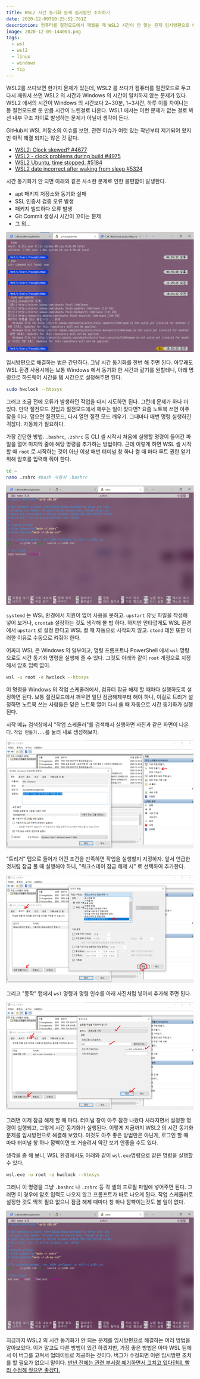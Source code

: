 ```yaml
---
title: WSL2 시간 동기화 문제 임시방편 조치하기
date: 2020-12-09T10:25:52.761Z
description: 컴퓨터를 절전모드에서 깨웠을 때 WSL2 시간이 안 맞는 문제 임시방편으로 해결해보기
image: 2020-12-09-144003.png
tags:
  - wsl
  - wsl2
  - linux
  - windows
  - tip
---
```

WSL2를 쓰다보면 한가지 문제가 있는데, WSL2 를 쓰다가 컴퓨터를 절전모드로 두고 다시 깨워서 쓰면 WSL2 의 시간과 Windows 의 시간이 일치하지 않는 문제가 있다. WSL2 에서의 시간이 Windows 의 시간보다 2\~30분, 1\~3시간, 하루 이틀 차이나는 등 절전모드로 둔 만큼 시간이 느린걸로 나온다. WSL1 에서는 이런 문제가 없는 걸로 봐선 내부 구조 차이로 발생하는 문제가 아닐까 생각이 든다. 

GitHub서 WSL 저장소의 이슈를 보면, 관련 이슈가 여럿 있는 작년부터 제기되어 왔지만 아직 해결 되지는 않은 것 같다.

* [WSL2: Clock skewed? #4677](https://github.com/microsoft/WSL/issues/4677)
* [WSL2 - clock problems during build #4975](https://github.com/microsoft/WSL/issues/4975)
* [WSL2 Ubuntu, time stopped. #5184](https://github.com/microsoft/WSL/issues/5184)
* [WSL2 date incorrect after waking from sleep #5324](https://github.com/microsoft/WSL/issues/5324)

시간 동기화가 안 되면 아래와 같은 사소한 문제로 인한 불편함이 발생한다.

* apt 패키지 저장소와 동기화 실패
* SSL 인증서 검증 오류 발생
* 패키지 빌드하다 오류 발생
* Git Commit 생성시 시간이 꼬이는 문제
* 그 외...

![](2020-12-09-144003.png)

임시방편으로 해결하는 법은 간단하다. 그냥 시간 동기화를 한번 해 주면 된다. 아무래도 WSL 환경 사용시에는 보통 Windows 에서 동기화 한 시간과 같기를 원할테니, 아래 명령으로 하드웨어 시간을 템 시간으로 설정해주면 된다.

```bash
sudo hwclock --htosys
```

그러고 조금 전에 오류가 발생하던 작업을 다시 시도하면 된다. 그런데 문제가 하나 더 있다. 만약 절전모드 진입과 절전모드에서 깨우는 일이 잦다면? 요즘 노트북 쓰면 아주 잦을 이다. 덮으면 절전모드, 다시 열면 절전 모드 깨우기. 그때마다 매번 명령 실행하긴 귀찮다. 자동화가 필요하다.

가장 간단한 방법. `.bashrc`, `.zshrc` 등 CLI 셸 시작시 처음에 실행할 명령이 들어간 파일을 열어 마지막 줄에 해당 명령을 추가하는 방법이다. 근데 이렇게 하면 WSL 셸 시작할 때 `root` 로 시작하는 것이 아닌 이상 매번 터미널 창 하나 켤 때 마다 루트 권한 얻기 위해 암호를 입력해 줘야 한다.

```bash
cd ~
nano .zshrc #bash 사용시 .bashrc
```

![](2020-12-09-192245.png)

`systemd` 는 WSL 환경에서 지원이 없어 사용을 못하고. `upstart` 유닛 파일을 작성해 넣어 보거나, `crontab` 설정하는 것도 생각해 볼 법 하다. 하지만 안타깝게도 WSL 환경에서 `upstart` 로 설정 한다고 WSL 켤 때 자동으로 시작되지 않고. `ctond` 데몬 또한 이러한 이유로 수동으로 켜줘야 한다.

어짜피 WSL 은 Windows 의 일부이고, 명령 프롬프트나 PowerShell 에서 `wsl` 명령으로도 시간 동기화 명령을 실행해 줄 수 있다. 그것도 아래와 같이 `root` 계정으로 지정해서 암호 입력 없이.

```bash
wsl -u root -e hwclock --htosys
```

이 명령을 Windows 의 작업 스케줄러에서, 컴퓨터 잠금 해제 할 때마다 실행하도록 설정하면 된다. 보통 절전모드에서 깨우면 일단 잠금해제부터 해야 하니, 이걸로 트리거 설정하면 노트북 쓰는 사람들은 덮은 노트북 열어 다시 쓸 때 자동으로 시간 동기화가 실행된다.

시작 메뉴 검색창에서 "작업 스케줄러"를 검색해서 실행하면 사진과 같은 화면이 나온다. `작업 만들기...`를 눌러 새로 생성해보자.

![](2020-12-09-183619.png)

"트리거" 탭으로 들어가 어떤 조건을 만족하면 작업을 실행할지 지정하자. 앞서 언급한 것처럼 잠금 풀 때 실행해야 하니, "워크스테이 잠금 해제 시" 로 선택하여 추가한다.

![](2020-12-09-183807.png)

그리고 "동작" 탭에서 `wsl` 명령과 명령 인수를 아래 사진처럼 넣어서 추가해 주면 된다.

![](2020-12-09-184053.png)

그러면 이제 잠금 해제 할 때 마다. 터미널 창이 아주 잠깐 나왔다 사라지면서 설정한 명령이 실행되고, 그렇게 시간 동기화가 실행된다. 이렇게 지금까지 WSL2 의 시간 동기화 문제를 임시방편으로 해결해 보았다. 이것도 아주 좋은 방법만은 아닌게, 로그인 할 때 마다 터미널 창 하나 깜빡이면 또 거슬려서 약간 보기 안좋을 수도 있다.

생각을 좀 해 보니, WSL 환경에서도 아래와 같이 `wsl.exe`명령으로 같은 명령을 실행할 수 있다. 

```bash
wsl.exe -u root -e hwclock --htosys
```

그러니 이 명령을 그냥 `.bashrc` 나 `.zshrc` 등 각 셸의 프로필 파일에 넣어주면 된다. 그러면 이 경우에 암호 입력도 나오지 않고 프롬프트가 바로 나오게 된다. 작업 스케줄러로 설정한 것도 딱히 필요 없으니 잠금 해제 때마다 창 하나 깜빡이는것도 볼 일이 없다.

![](2020-12-09-192311.png)

지금까지 WSL2 의 시간 동기화가 안 되는 문제를 임시방편으로 해결하는 여러 방법을 알아보았다. 이거 말고도 다른 방법이 있긴 하겠지만, 가장 좋은 방법은 아마 WSL 팀에서 이 버그를 고쳐서 업데이트로 제공하는 것이다. 버그가 수정되면 이런 임시방편 조치를 할 필요가 없으니 말이다. [반년 전에는 관련 부서랑 예기하면서 고치고 있다던데, 빨리 수정해 줬으면 좋겠다.](https://github.com/microsoft/WSL/issues/5324#issuecomment-638348776)